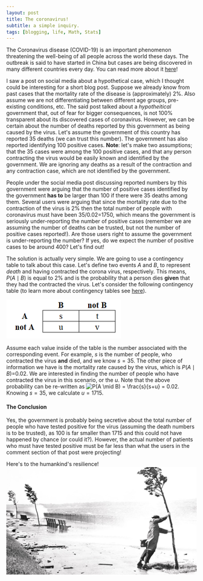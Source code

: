 ```yaml
---
layout: post
title: The coronavirus!
subtitle: a simple inquiry.
tags: [blogging, life, Math, Stats]
---
```


The Coronavirus disease (COVID-19) is an important phenomenon threatening the well-being of all people across the world these days. The outbreak is said to have started in China but cases are being discovered in many different countries every day. You can read more about it [here](https://www.who.int/emergencies/diseases/novel-coronavirus-2019)!

I saw a post on social media about a hypothetical case, which I thought could be interesting for a short blog post. Suppose we already know from past cases that the mortality rate of the disease is (approximately) 2%. Also assume we are not differentiating between different age groups, pre-existing conditions, etc. The said post talked about a *hypotheitical* government that, out of fear for bigger consequences, is not 100% transparent about its discovered cases of coronavirus. However, we can be certain about the number of deaths reported by this government as being caused by the virus. Let's assume the government of this country has reported 35 deaths (we can trust this number). The government has also reported identifying 100 positive cases. **Note**: let's make two assumptions; that the 35 cases were among the 100 positive cases, and that any person contracting the virus would be easily known and identified by the government. We are ignoring any deaths as a result of the contraction and any contraction case, which are not identified by the government.

People under the social media post discussing reported numbers by this government were arguing that the number of positive cases identified by the government **has to** be larger than 100 if there were 35 deaths among them. Several users were arguing that since the mortality rate due to the contraction of the virus is 2% then the total number of people with coronavirus must have been 35/0.02=1750, which means the government is seriously under-reporting the number of positive cases (remember we are assuming the number of deaths can be trusted, but not the number of positive cases reported!). Are those users right to assume the government is under-reporting the number? If yes, do we expect the number of positive cases to be around 400? Let's find out!

The solution is actually very simple. We are going to use a contingency table to talk about this case. Let's define two events *A* and *B*, to represent *death* and having contracted the corona virus, respectively. This means, *P*(*A* ∣ *B*) is equal to 2% and is the probability that a person dies **given** that they had the contracted the virus. Let's consider the following contingency table (to learn more about contingency tables see [here](https://en.wikipedia.org/wiki/Contingency_table)).

![Contingency](/img/contingency20200223.png)

Assume each value inside of the table is the number associated with the corresponding event. For example, *s* is the number of people, who contracted the virus **and** died, and we know *s* = 35. The other piece of information we have is the mortality rate caused by the virus, which is *P*(*A* ∣ *B*)=0.02. We are interested in finding the number of people who have contracted the virus in this scenario, or the *u*. Note that the above probability can be re-written as  ![P(A \mid B) = \frac{s}{s+u} = 0.02](https://render.githubusercontent.com/render/math?math=P(A%20%5Cmid%20B)%20%3D%20%5Cfrac%7Bs%7D%7Bs%2Bu%7D%20%3D%200.02). Knowing *s* = 35, we calculate *u* = 1715.

#### The Conclusion

Yes, the government is probably being secretive about the total number of people who have tested positive for the virus (assuming the death numbers is to be trusted), as 100 is far smaller than 1715 and this could not have happened by chance (or could it?). However, the actual number of patients who must have tested positive must be far less than what the users in the comment section of that post were projecting!

Here's to the humankind's resilience!
![resilience](/img/resilience20200223.jpg)
